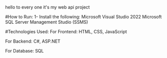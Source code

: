 hello to every one 
it's my web api project

#How to Run:
1- Install the following:
Microsoft Visual Studio 2022
Microsoft SQL Server Management Studio (SSMS)

#Technologies Used:
For Frontend: HTML, CSS, JavaScript

For Backend: C#, ASP.NET

For Database: SQL
